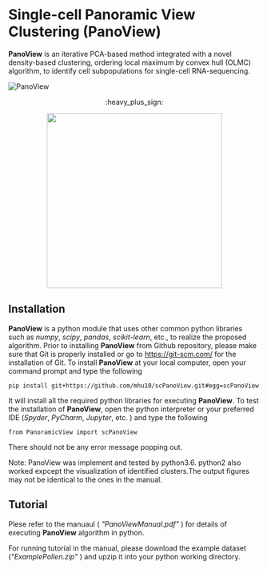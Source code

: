 # Single-cell Panoramic View Clustering (PanoView) #

**PanoView** is an iterative PCA-based method integrated with a novel density-based clustering, ordering local maximum by convex hull (OLMC) algorithm, to identify cell subpopulations for single-cell RNA-sequencing.




![PanoView](https://github.com/mhu10/scPanoView/blob/master/PanoView.jpg)
<p align="center">
  :heavy_plus_sign:

<p align="center">
  <img width="350" height="350" src="https://github.com/mhu10/scPanoView/blob/master/OLMC_animation.gif">
</p>


## Installation ##
**PanoView** is a python module that uses other common python libraries such as *numpy*, *scipy*, *pandas*, *scikit-learn*, etc., to realize the proposed algorithm. Prior to installing **PanoView** from Github repository, please make sure that Git is properly installed or go to https://git-scm.com/  for the installation of Git.
To install **PanoView** at your local computer, open your command prompt and type the following

```
pip install git+https://github.com/mhu10/scPanoView.git#egg=scPanoView
```

It will install all the required python libraries for executing **PanoView**. To test the installation of **PanoView**, open the python interpreter or your preferred IDE (*Spyder*, *PyCharm*, *Jupyter*, etc. ) and type the following

```
from PanoramicView import scPanoView
```
There should not be any error message popping out.

Note: PanoView was implement and tested by python3.6. python2 also worked expcept the visualization of identified clusters.The output figures may not be identical to the ones in the manual.



## Tutorial ##

Plese refer to the manuaul ( *"PanoViewManual.pdf"* ) for details of executing **PanoView** algorithm in python.

For running tutorial in the manual, please download the example dataset (*"ExamplePollen.zip"* ) and upzip it into your python working directory.
